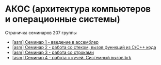 # АКОС (архитектура компьютеров и операционные системы)

Страничка семинаров 207 группы

* [[asm] Семинар 1 - введение в ассемблер](1sem-asm)
* [[asm] Семинар 2 - работа со стеком, вызов фуннкций из C/C++ кода](2sem-asm)
* [[asm] Семинар 3 - работа со строками](3sem-asm)
* [[asm] Семинар 4 - работа с кучей. Системный вызов brk](4sem-asm)

